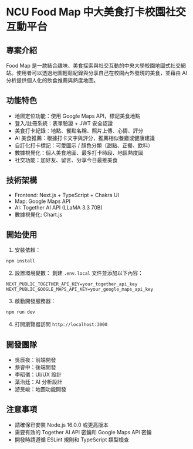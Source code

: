 # NCU Food Map 中大美食打卡校園社交互動平台

## 專案介紹

Food Map 是一款結合趣味、美食探索與社交互動的中央大學校園地圖式社交網站。使用者可以透過地圖輕鬆紀錄與分享自己在校園內外發現的美食，並藉由 AI 分析提供個人化的飲食推薦與熱度地圖。

## 功能特色

- 地圖定位功能：使用 Google Maps API，標記美食地點
- 登入/註冊系統：表單驗證 + JWT 安全認證
- 美食打卡紀錄：地點、餐點名稱、照片上傳、心情、評分
- AI 美食推薦：根據打卡文字與評分，推薦相似餐廳或健康建議
- 自訂化打卡標記：可愛圖示 / 顏色分類（甜點、正餐、飲料）
- 數據視覺化：個人美食地圖、最多打卡時段、地區熱度圖
- 社交功能：加好友、留言、分享今日最推美食

## 技術架構

- Frontend: Next.js + TypeScript + Chakra UI
- Map: Google Maps API
- AI: Together AI API (LLaMA 3.3 70B)
- 數據視覺化: Chart.js

## 開始使用

1. 安裝依賴：
```bash
npm install
```

2. 設置環境變數：
創建 `.env.local` 文件並添加以下內容：
```
NEXT_PUBLIC_TOGETHER_API_KEY=your_together_api_key
NEXT_PUBLIC_GOOGLE_MAPS_API_KEY=your_google_maps_api_key
```

3. 啟動開發服務器：
```bash
npm run dev
```

4. 打開瀏覽器訪問 `http://localhost:3000`

## 開發團隊

- 吳辰夜：前端開發
- 蔡睿中：後端開發
- 李昭儀：UI/UX 設計
- 葉治廷：AI 分析設計
- 游旻峻：地圖功能開發

## 注意事項

- 請確保已安裝 Node.js 16.0.0 或更高版本
- 需要有效的 Together AI API 密鑰和 Google Maps API 密鑰
- 開發時請遵循 ESLint 規則和 TypeScript 類型檢查 